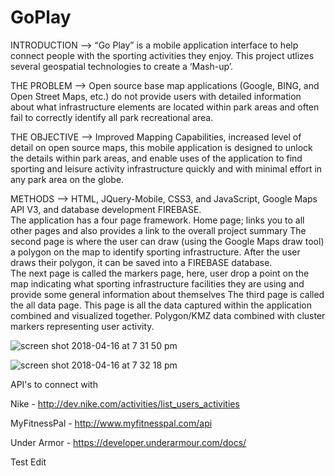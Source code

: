 # GoPlay

INTRODUCTION -->
“Go Play” is a mobile application interface to help connect people with the sporting activities they enjoy.  This project utlizes several geospatial technologies to create a ‘Mash-up’. 

THE PROBLEM -->
Open source base map applications (Google, BING, and Open Street Maps, etc.) do not provide users with detailed information about what infrastructure elements are located within park areas and often fail to correctly identify all park recreational area.

THE OBJECTIVE -->
Improved Mapping Capabilities, increased level of detail on open source maps, this mobile application is designed to unlock the details within park areas, and enable uses of the application to find sporting and leisure activity infrastructure quickly and with minimal effort in any park area on the globe.

METHODS -->
HTML, JQuery-Mobile, CSS3, and JavaScript, Google Maps API V3, and database development FIREBASE.  
The application has a four page framework.
Home page; links you to all other pages and also provides a link to the overall project summary
The second page is where the user can draw (using the Google Maps draw tool) a polygon on the map to identify sporting infrastructure.  After the user draws their polygon, it can be saved into a FIREBASE database.  
The next page is called the markers page, here, user drop a point on the map indicating what sporting infrastructure facilities they are using and provide some general information about themselves
The third page is called the all data page.  This page is all the data captured within the application combined and visualized together.  Polygon/KMZ data combined with cluster markers representing user activity.  

![screen shot 2018-04-16 at 7 31 50 pm](https://user-images.githubusercontent.com/9308094/38840538-34cbe0ea-41ae-11e8-9098-cd224b96a96a.png)

![screen shot 2018-04-16 at 7 32 18 pm](https://user-images.githubusercontent.com/9308094/38840569-5aa2ada8-41ae-11e8-908a-1e8f0129a82a.png)






API's to connect with

Nike - http://dev.nike.com/activities/list_users_activities

MyFitnessPal - http://www.myfitnesspal.com/api

Under Armor - https://developer.underarmour.com/docs/

Test Edit


